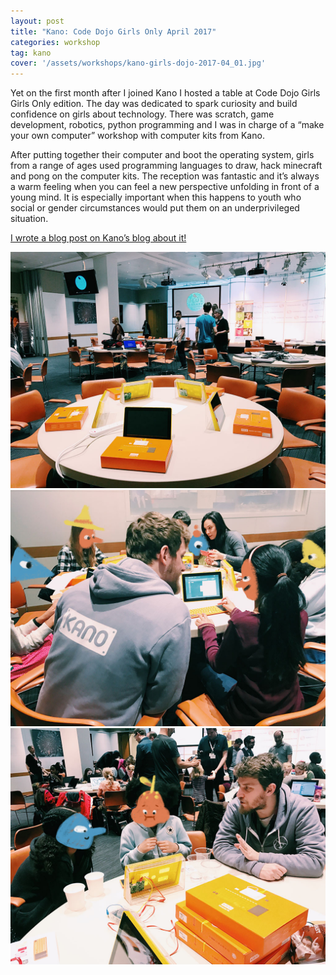 ```yaml
---
layout: post
title: "Kano: Code Dojo Girls Only April 2017"
categories: workshop
tag: kano
cover: '/assets/workshops/kano-girls-dojo-2017-04_01.jpg'
---
```


Yet on the first month after I joined Kano I hosted a table at Code Dojo Girls Girls Only edition. The day was dedicated to spark curiosity and build confidence on girls about technology. There was scratch, game development, robotics, python programming and I was in charge of a “make your own computer” workshop with computer kits from Kano.

After putting together their computer and boot the operating system, girls from a range of ages used programming languages to draw, hack minecraft and pong on the computer kits. The reception was fantastic and it’s always a warm feeling when you can feel a new perspective unfolding in front of a young mind. It is especially important when this happens to youth who social or gender circumstances would put them on an underprivileged situation.

[I wrote a blog post on Kano’s blog about it!](https://kano.me/blog/we-attended-a-coder-dojo-girls-only-hackathon-it-was-awesome/)

![](/assets/workshops/kano-girls-dojo-2017-04_03.jpg)
![](/assets/workshops/kano-girls-dojo-2017-04_01.jpg)
![](/assets/workshops/kano-girls-dojo-2017-04_02.jpg)
